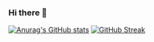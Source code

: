 ### Hi there 👋

<!--
**peterouob/peterouob** is a ✨ _special_ ✨ repository because its `README.md` (this file) appears on your GitHub profile.

Here are some ideas to get you started:

- 🔭 I’m currently working on ...
- 🌱 I’m currently learning ...
- 👯 I’m looking to collaborate on ...
- 🤔 I’m looking for help with ...
- 💬 Ask me about ...
- 📫 How to reach me: ...
- 😄 Pronouns: ...
- ⚡ Fun fact: ...
-->

[![Anurag's GitHub stats](https://github-readme-stats.vercel.app/api?username=peterouob)](https://github.com/anuraghazra/github-readme-stats)
[![GitHub Streak](https://github-readme-streak-stats.herokuapp.com/?user=peterouob)](https://git.io/streak-stats)
